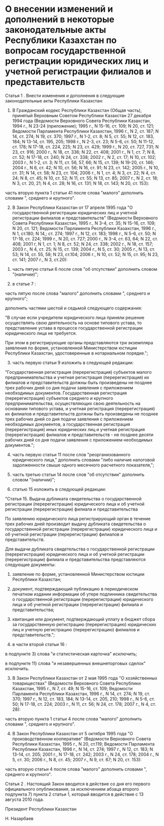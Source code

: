 # О внесении изменений и дополнений в некоторые законодательные акты Республики Казахстан по вопросам государственной регистрации юридических лиц и учетной регистрации филиалов и представительств

Статья 1 . Внести изменения и дополнения в следующие законодательные акты Республики Казахстан:

1. В Гражданский кодекс Республики Казахстан (Общая часть), принятый Верховным Советом Республики Казахстан 27 декабря 1994 года (Ведомости Верховного Совета Республики Казахстан, 1994 г., N 23-24 (приложение); 1995 г., N 15-16, ст. 109; N 20, ст. 121; Ведомости Парламента Республики Казахстан, 1996 г., N 2, ст. 187; N 14, ст. 274; N 19, ст. 370; 1997 г., N 1-2, ст. 8; N 5, ст. 55; N 12, ст. 183, 184; N 13-14, ст. 195, 205; 1998 г., N 2-3, ст. 23; N 5-6, ст. 50; N 11-12, ст. 178; N 17-18, ст. 224, 225; N 23, ст. 429; 1999 г., N 20, ст. 727, 731; N 23, ст. 916; 2000 г., N 18, ст. 336; N 22, ст. 408; 2001 г., N 1, ст. 7; N 8, ст. 52; N 17-18, ст. 240; N 24, ст. 338; 2002 г., N 2, ст. 17; N 10, ст. 102; 2003 г., N 1-2, ст. 3; N 11, ст. 56, 57, 66; N 15, ст. 139; N 19-20, ст. 146; 2004 г., N 6, ст. 42; N 10, ст. 56; N 16, ст. 91; N 23, ст. 142; 2005 г., N 10, ст. 31; N 14, ст. 58; N 23, ст. 104; 2006 г., N 1, ст. 4; N 3, ст. 22; N 4, ст. 24; N 8, ст. 45; N 10, ст. 52; N 11, ст. 55; N 13, ст. 85; 2007 г., N 2, ст. 18; N 3, ст. 20, 21; N 4, ст. 28; N 16, ст. 131; N 18, ст. 143; N 20, ст. 153):

часть вторую пункта 1 статьи 41 после слова "малого" дополнить словами ", среднего и крупного".

2. В Закон Республики Казахстан от 17 апреля 1995 года "О государственной регистрации юридических лиц и учетной регистрации филиалов и представительств" (Ведомости Верховного Совета Республики Казахстан, 1995 г., N 3-4, ст. 35; N 15-16, ст. 109; N 20, ст. 121; Ведомости Парламента Республики Казахстан, 1996 г., N 1, ст.180; N 14,; ст. 274; 1997 г., N 12, ст. 183; 1998 г., N 5-6, ст. 50; N 17-18, ст. 224; 1999 г., N 20, ст. 727; 2000 г., N 3-4, ст. 63, 64; N 22, ст. 408; 2001 г, N 1, ст. 1; N 8, ст. 52; N 24, ст. 338; 2002 г., N 18, ст. 157; 2003 г., N 4, ст. 25; N 15, ст. 139; 2004 г., N 5, ст. 30; 2005 г., N 13, ст. 53; N 14, ст. 55, 58; N 23, ст.104; 2006 г., N 10, ст. 52; N 15, ст. 95; N 23, ст. 141; 2007 г., N 3, ст.20):

1) часть пятую статьи 6 после слов "об отсутствии" дополнить словом "(наличии)";

2) в статье 7 :

часть пятую после слова "малого" дополнить словами ", среднего и крупного";

дополнить частями шестой и седьмой следующего содержания:

"В случае если учредители юридического лица приняли решение осуществлять свою деятельность на основе типового устава, то представление устава в процессе государственной регистрации юридического лица не требуется.

При этом в регистрирующие органы представляются три экземпляра заявления по форме, установленной Министерством юстиции Республики Казахстан, удостоверенные в нотариальном порядке.";

3) часть первую статьи 9 изложить в следующей редакции:

"Государственная регистрация (перерегистрация) субъектов малого предпринимательства и учетная регистрация (перерегистрация) их филиалов и представительств должны быть произведены не позднее трех рабочих дней со дня подачи заявления с приложением необходимых документов. Государственная регистрация (перерегистрация) субъектов среднего и крупного предпринимательства, осуществляющих свою деятельность на основании типового устава, и учетная регистрация (перерегистрация) их филиалов и представительств должны быть произведены не позднее трех рабочих дней со дня подачи заявления с приложением необходимых документов, а государственная регистрация (перерегистрация) иных юридических лиц и учетная регистрация (перерегистрация) филиалов и представительств - не позднее десяти рабочих дней со дня подачи заявления с приложением необходимых документов.";

4) часть первую статьи 11 после слов "реорганизованного юридического лица," дополнить словами "либо наличие налоговой задолженности свыше одного месячного расчетного показателя,";

5) часть третью статьи 14 после слов "об отсутствии" дополнить словом "(наличии)";

6) статью 15 изложить в следующей редакции:

"Статья 15. Выдача дубликата свидетельства о государственной регистрации (перерегистрации) юридического лица и об учетной регистрации (перерегистрации) филиала и представительства

По заявлению юридического лица регистрирующий орган в течение трех рабочих дней производит выдачу дубликата свидетельства о государственной регистрации (перерегистрации) юридического лица и об учетной регистрации (перерегистрации) филиалов и представительств.

Для выдачи дубликата свидетельства о государственной регистрации (перерегистрации) юридического лица и об учетной регистрации (перерегистрации) филиала и представительства представляются следующие документы:

1) заявление по форме, установленной Министерством юстиции Республики Казахстан;

2) документ, подтверждающий публикацию в периодическом печатном издании информации об утере подлинника свидетельства о государственной регистрации (перерегистрации) юридического лица и об учетной регистрации (перерегистрации) филиала и представительства;

3) квитанция или документ, подтверждающий уплату в бюджет сбора за государственную регистрацию (перерегистрацию) юридических лиц и учетную регистрацию (перерегистрацию) филиалов и представительств.";

7) в части второй статьи 16 :

в подпункте 3) слова "и статистическая карточка" исключить;

в подпункте 11) слова "и незавершенных внешнеторговых сделок" исключить.

3. В Закон Республики Казахстан от 2 мая 1995 года "О хозяйственных товариществах" (Ведомости Верховного Совета Республики Казахстан, 1995 г., N 7, ст. 49; N 15-16, ст. 109; Ведомости Парламента Республики Казахстан, 1996 г., N 14, ст. 274; N 19, ст. 370; 1997 г., N 12, ст. 183, 184; N 13-14, ст. 205, 210; 1998 г., N 5-6, ст. 50; N 17-18, ст. 224; 2003 г., N 11, ст. 56; N 24, ст. 178; 2007 г., N 4, ст. 28):

часть вторую пункта 1 статьи 4 после слова "малого" дополнить словами ", среднего и крупного".

4. В Закон Республики Казахстан от 5 октября 1995 года "О производственном кооперативе" (Ведомости Верховного Совета Республики Казахстан, 1995 г., N 20, ст.119; Ведомости Парламента Республики Казахстан, 1996 г., N 14, ст. 274; 1997 г., N 12, ст. 183; N 13-14, ст. 205; 2001 г., N 17-18, ст. 242; 2003 г., N 24, ст. 178; 2004 г., N 5, ст. 30; 2006 г., N 8, ст. 45; 2007 г., N 9, ст. 67; N 20, ст. 153):

часть вторую статьи 4 после слова "малого" дополнить словами ", среднего и крупного".

Статья 2 . Настоящий Закон вводится в действие со дня его первого официального опубликования, за исключением абзаца второго подпункта 7) пункта 2 статьи 1, который вводится в действие с 13 августа 2010 года.

Президент Республики Казахстан

Н. Назарбаев

